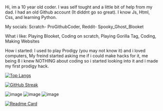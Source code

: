 Hi, im a 10 year old coder. 
I was self tought and a little bit of help from my dad.
I had an old Github account (It diddnt go so great).
I know Js, Html, Css, and learning Python.

My socials:
Scratch- ProGithubCoder,
Reddit- Spooky_Ghost_Blooket

What i like:
Playing Blooket,
Coding on scratch,
Playing Gorilla Tag,
Coding,
Making Websites

How i started:
I used to play Prodigy (you may not know it) and i loved computers, My freind started asking me if i could make hacks for it, me being 8 i knew NOTHING about coding so i
started looking into it and i made my first prodigy hack.












[![Top Langs](https://github-readme-stats.vercel.app/api/top-langs/?username=UsefullCoder)](https://github.com/anuraghazra/github-readme-stats)























[![GitHub Streak](https://streak-stats.demolab.com/?user=UsefullCoder)](https://git.io/streak-stats)



![image](https://user-images.githubusercontent.com/125095252/218858083-878a5748-99bc-4e8e-a834-1cabfee6dc83.png)
![image](https://user-images.githubusercontent.com/125095252/218858311-da3aaccc-3d52-4641-a318-4e0bea971206.png)
![image](https://user-images.githubusercontent.com/125095252/218858499-e0b4be5f-c40b-4b47-ac07-d556bcbb3147.png)
























[![Readme Card](https://github-readme-stats.vercel.app/api/pin/?username=UsefullCoder&repo=CookieClicker)](https://github.com/anuraghazra/github-readme-stats)


